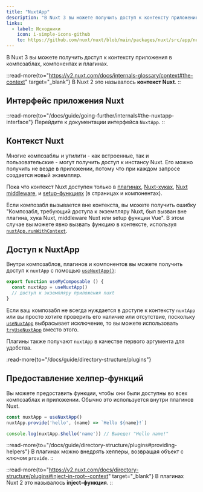 ```yaml
---
title: "NuxtApp"
description: "В Nuxt 3 вы можете получить доступ к контексту приложения в композаблах, компонентах и плагинах."
links:
  - label: Исходники
    icon: i-simple-icons-github
    to: https://github.com/nuxt/nuxt/blob/main/packages/nuxt/src/app/nuxt.ts
---
```


В Nuxt 3 вы можете получить доступ к контексту приложения в композаблах, компонентах и плагинах.

::read-more{to="https://v2.nuxt.com/docs/internals-glossary/context#the-context" target="_blank"}
В Nuxt 2 это называлось **контекст Nuxt**.
::

## Интерфейс приложения Nuxt

::read-more{to="/docs/guide/going-further/internals#the-nuxtapp-interface"}
Перейдите к документации интерфейса `NuxtApp`.
::

## Контекст Nuxt

Многие композаблы и утилити - как встроенные, так и пользовательские - могут получить доступ к инстансу Nuxt. Его можно получить не везде в приложении, потому что при каждом запросе создается новый экземпляр.

Пока что контекст Nuxt доступен только в [плагинах](/docs/guide/directory-structure/plugins), [Nuxt-хуках](/docs/guide/going-further/hooks), [Nuxt middleware](/docs/guide/directory-structure/middleware), и [setup-функциях](https://ru.vuejs.org/api/composition-api-setup.html) (в страницах и компонентах).

Если композабл вызывается вне контекста, вы можете получить ошибку "Композабл, требующий доступа к экземпляру Nuxt, был вызван вне плагина, хука Nuxt, middleware Nuxt или setup функции Vue". В этом случае вы можете явно вызвать функцию в контексте, используя [`nuxtApp.runWithContext`](/docs/api/composables/use-nuxt-app#runwithcontext).

## Доступ к NuxtApp

Внутри композаблов, плагинов и компонентов вы можете получить доступ к `nuxtApp` с помощью [`useNuxtApp()`](/docs/api/composables/use-nuxt-app):

```ts [composables/useMyComposable.ts]
export function useMyComposable () {
  const nuxtApp = useNuxtApp()
  // доступ к экземпляру приложения nuxt 
}
```

Если ваш композабл не всегда нуждается в доступе к контексту `nuxtApp` или вы просто хотите проверить его наличие или отсутствие, поскольку [`useNuxtApp`](/docs/api/composables/use-nuxt-app) выбрасывает исключение, то вы можете использовать [`tryUseNuxtApp`](/docs/api/composables/use-nuxt-app#tryusenuxtapp) вместо этого.

Плагины также получают `nuxtApp` в качестве первого аргумента для удобства.

:read-more{to="/docs/guide/directory-structure/plugins"}

## Предоставление хелпер-функций

Вы можете предоставить функции, чтобы они были доступны во всех композаблах и приложении. Обычно это используется внутри плагинов Nuxt.

```ts
const nuxtApp = useNuxtApp()
nuxtApp.provide('hello', (name) => `Hello ${name}!`)

console.log(nuxtApp.$hello('name')) // Выведет "Hello name!"
```

::read-more{to="/docs/guide/directory-structure/plugins#providing-helpers"}
В плагинах можно внедрять хелперы, возвращая объект с ключом `provide`.
::

::read-more{to="https://v2.nuxt.com/docs/directory-structure/plugins#inject-in-root--context" target="_blank"}
В плагинах Nuxt 2 это называлось **inject-функция**.
::
